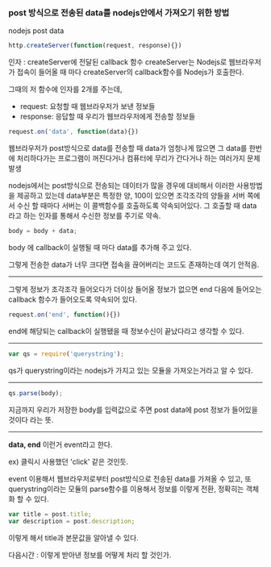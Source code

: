 ### post 방식으로 전송된 data를 nodejs안에서 가져오기 위한 방법

nodejs post data
```js
http.createServer(function(request, response){})
```
인자 : createServer에 전달된 callback 함수
createServer는 Nodejs로 웹브라우저가 접속이 들어올 때 마다 createServer의 callback함수를 Nodejs가 호출한다.

그때의 저 함수에 인자를 2개를 주는데, 
- request: 요청할 때 웹브라우저가 보낸 정보들 
- response: 응답할 때 우리가 웹브라우저에게 전송할 정보들

```js
request.on('data', function(data){})
```
웹브라우저가 post방식으로 data를 전송할 때 data가 엄청나게 많으면 그 data를 한번에 처리하다가는 프로그램이 꺼진다거나 컴퓨터에 무리가 간다거나 하는 여러가지 문제 발생

nodejs에서는 post방식으로 전송되는 데이터가 많을 경우에 대비해서 이러한 사용방법을 제공하고 있는데 data부분은
특정한 양, 100이 있으면 조각조각의 양들을 서버 쪽에서 수신 할 때마다 서버는 이 콜백함수를 호출하도록 약속되어있다. 
그 호출할 때 data라고 하는 인자를 통해서 수신한 정보를 주기로 약속.

```js
body = body + data;
```
body 에 callback이 실행될 때 마다 data를 추가해 주고 있다.

그렇게 전송한 data가 너무 크다면 접속을 끊어버리는 코드도 존재하는데 여기 안적음.

---

그렇게 정보가 조각조각 들어오다가 더이상 들어올 정보가 없으면 end 다음에 들어오는 callback 함수가 들어오도록 약속되어 있다.
```js
request.on('end', function(){})
```
end에 해당되는 callback이 실행됐을 때 정보수신이 끝났다라고 생각할 수 있다.

---
```js
var qs = require('querystring');
```
qs가 querystring이라는 nodejs가 가지고 있는 모듈을 가져오는거라고 알 수 있다.

---
```js
qs.parse(body);
```
지금까지 우리가 저장한 body를 입력값으로 주면 post data에 post 정보가 들어있을 것이다 라는 뜻.

---

**data, end** 이런거 event라고 한다.

ex) 클릭시 사용했던 'click' 같은 것인듯.

event 이용해서 웹브라우저로부터 post방식으로 전송된 data를 가져올 수 있고, 또 querystring이라는 모듈의 parse함수를 이용해서 정보를 이렇게 전환, 정확히는 객체화 할 수 있다.
```js
var title = post.title;
var description = post.description;
```
이렇게 해서 title과 본문값을 알아낼 수 있다.

다음시간 : 이렇게 받아낸 정보를 어떻게 처리 할 것인가.

